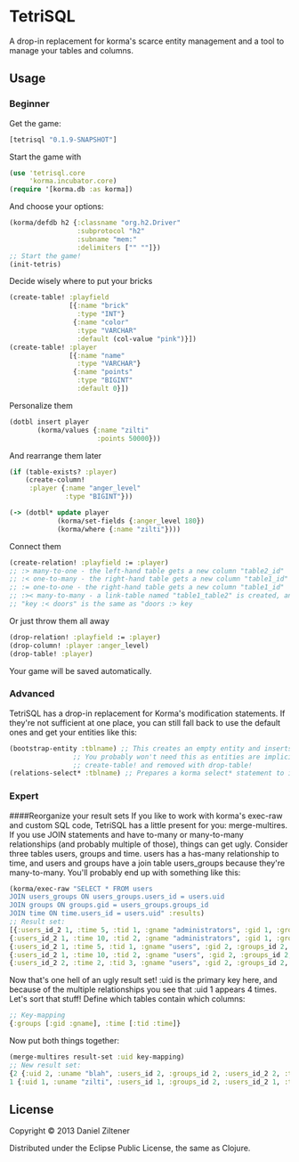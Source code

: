 # TetriSQL

A drop-in replacement for korma's scarce entity management and a tool to manage your tables and columns.

## Usage

### Beginner
Get the game:
```clojure
[tetrisql "0.1.9-SNAPSHOT"]
```

Start the game with
```clojure
(use 'tetrisql.core
     'korma.incubator.core)
(require '[korma.db :as korma])
```
And choose your options:
```clojure
(korma/defdb h2 {:classname "org.h2.Driver"
                 :subprotocol "h2"
                 :subname "mem:"
                 :delimiters ["" ""]})
;; Start the game!
(init-tetris)
```
Decide wisely where to put your bricks
```clojure
(create-table! :playfield
               [{:name "brick"
                 :type "INT"}
                {:name "color"
                 :type "VARCHAR"
                 :default (col-value "pink")}])
(create-table! :player
               [{:name "name"
                 :type "VARCHAR"}
                {:name "points"
                 :type "BIGINT"
                 :default 0}])
```
Personalize them
```clojure
(dotbl insert player
       (korma/values {:name "zilti"
                      :points 50000}))
```

And rearrange them later
```clojure
(if (table-exists? :player)
    (create-column!
     :player {:name "anger_level"
              :type "BIGINT"}))

(-> (dotbl* update player
            (korma/set-fields {:anger_level 180})
            (korma/where {:name "zilti"})))
```
Connect them
```clojure
(create-relation! :playfield := :player)
;; :> many-to-one - the left-hand table gets a new column "table2_id"
;; :< one-to-many - the right-hand table gets a new column "table1_id"
;; := one-to-one - the right-hand table gets a new column "table1_id"
;; :>< many-to-many - a link-table named "table1_table2" is created, and both tables get a new column.
;; "key :< doors" is the same as "doors :> key
```
Or just throw them all away
```clojure
(drop-relation! :playfield := :player)
(drop-column! :player :anger_level)
(drop-table! :player)
```

Your game will be saved automatically.

### Advanced
TetriSQL has a drop-in replacement for Korma's modification statements.
If they're not sufficient at one place, you can still fall back to use the default ones and get your entities like this:
```clojure
(bootstrap-entity :tblname) ;; This creates an empty entity and inserts it into TetriSQL's config.
		  	    ;; You probably won't need this as entities are implicitly created with
			    ;; create-table! and removed with drop-table!
(relations-select* :tblname) ;; Prepares a korma select* statement to include all relations.
```

### Expert
####Reorganize your result sets
If you like to work with korma's exec-raw and custom SQL code, TetriSQL has a little present for you:
merge-multires.
If you use JOIN statements and have to-many or many-to-many relationships (and probably multiple of those), things can get ugly.
Consider three tables users, groups and time. users has a has-many relationship to time, and users and groups have a join table users_groups because they're many-to-many.
You'll probably end up with something like this:
```clojure
(korma/exec-raw "SELECT * FROM users
JOIN users_groups ON users_groups.users_id = users.uid
JOIN groups ON groups.gid = users_groups.groups_id
JOIN time ON time.users_id = users.uid" :results)
;; Result set:
[{:users_id_2 1, :time 5, :tid 1, :gname "administrators", :gid 1, :groups_id 1, :users_id 1, :uname "zilti", :uid 1} 
{:users_id_2 1, :time 10, :tid 2, :gname "administrators", :gid 1, :groups_id 1, :users_id 1, :uname "zilti", :uid 1} 
{:users_id_2 1, :time 5, :tid 1, :gname "users", :gid 2, :groups_id 2, :users_id 1, :uname "zilti", :uid 1} 
{:users_id_2 1, :time 10, :tid 2, :gname "users", :gid 2, :groups_id 2, :users_id 1, :uname "zilti", :uid 1} 
{:users_id_2 2, :time 2, :tid 3, :gname "users", :gid 2, :groups_id 2, :users_id 2, :uname "blah", :uid 2}]
```
Now that's one hell of an ugly result set!
:uid is the primary key here, and because of the multiple relationships you see that :uid 1 appears 4 times.
Let's sort that stuff! Define which tables contain which columns:
```clojure
;; Key-mapping
{:groups [:gid :gname], :time [:tid :time]}
```
Now put both things together:
```clojure
(merge-multires result-set :uid key-mapping)
;; New result set:
{2 {:uid 2, :uname "blah", :users_id 2, :groups_id 2, :users_id_2 2, :time [{:time 2, :tid 3}], :groups [{:gname "users", :gid 2}]}, 
1 {:uid 1, :uname "zilti", :users_id 1, :groups_id 2, :users_id_2 1, :time [{:time 5, :tid 1} {:time 10, :tid 2}], :groups [{:gname "administrators", :gid 1} {:gname "users", :gid 2}]}}
```


## License

Copyright © 2013 Daniel Ziltener

Distributed under the Eclipse Public License, the same as Clojure.
